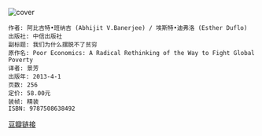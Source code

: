 ![cover](https://img3.doubanio.com/view/subject/s/public/s26693881.jpg)

    作者: 阿比吉特•班纳吉 (Abhijit V.Banerjee) / 埃斯特•迪弗洛 (Esther Duflo)
    出版社: 中信出版社
    副标题: 我们为什么摆脱不了贫穷
    原作名: Poor Economics: A Radical Rethinking of the Way to Fight Global Poverty
    译者: 景芳
    出版年: 2013-4-1
    页数: 256
    定价: 58.00元
    装帧: 精装
    ISBN: 9787508638492

[豆瓣链接](https://book.douban.com/subject/21966353/)





























